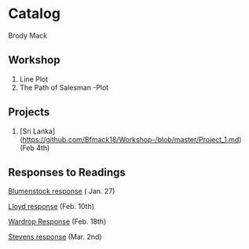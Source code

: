 # Catalog 

Brody Mack

## Workshop 

1. Line Plot 
2. The Path of  Salesman -Plot 

## Projects

1. [Sri Lanka] (https://github.com/Bfmack18/Workshop-/blob/master/Project_1.md)  (Feb 4th)

## Responses to Readings
[Blumenstock response](https://github.com/Bfmack18/Workshop-/blob/master/Blumenstock.md) ( Jan. 27) 

[Lloyd response](https://github.com/Bfmack18/Workshop-/blob/master/Lloyd.md) (Feb. 10th)

[Wardrop Response](https://raw.githubusercontent.com/Bfmack18/Workshop-/master/Wardrop.md) (Feb. 18th)

[Stevens response](https://github.com/Bfmack18/Workshop-/blob/master/Stevens.md) (Mar. 2nd)

